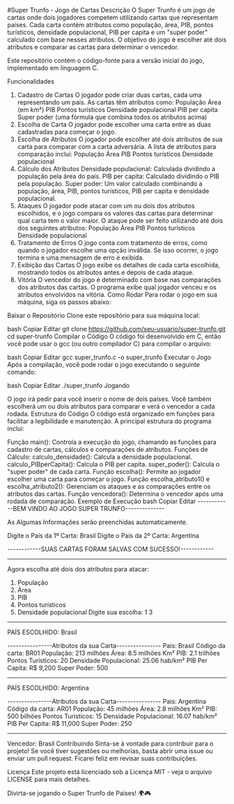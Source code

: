 #Super Trunfo - Jogo de Cartas
Descrição
O Super Trunfo é um jogo de cartas onde dois jogadores competem utilizando cartas que representam países. Cada carta contém atributos como população, área, PIB, pontos turísticos, densidade populacional, PIB per capita e um "super poder" calculado com base nesses atributos. O objetivo do jogo é escolher até dois atributos e comparar as cartas para determinar o vencedor.

Este repositório contém o código-fonte para a versão inicial do jogo, implementado em linguagem C.

Funcionalidades
1. Cadastro de Cartas
O jogador pode criar duas cartas, cada uma representando um país.
As cartas têm atributos como:
População
Área (em km²)
PIB
Pontos turísticos
Densidade populacional
PIB per capita
Super poder (uma fórmula que combina todos os atributos acima)
2. Escolha de Carta
O jogador pode escolher uma carta entre as duas cadastradas para começar o jogo.
3. Escolha de Atributos
O jogador pode escolher até dois atributos de sua carta para comparar com a carta adversária.
A lista de atributos para comparação inclui:
População
Área
PIB
Pontos turísticos
Densidade populacional
4. Cálculo dos Atributos
Densidade populacional: Calculada dividindo a população pela área do país.
PIB per capita: Calculado dividindo o PIB pela população.
Super poder: Um valor calculado combinando a população, área, PIB, pontos turísticos, PIB per capita e densidade populacional.
5. Ataques
O jogador pode atacar com um ou dois dos atributos escolhidos, e o jogo compara os valores das cartas para determinar qual carta tem o valor maior.
O ataque pode ser feito utilizando até dois dos seguintes atributos:
População
Área
PIB
Pontos turísticos
Densidade populacional
6. Tratamento de Erros
O jogo conta com tratamento de erros, como quando o jogador escolhe uma opção inválida. Se isso ocorrer, o jogo termina e uma mensagem de erro é exibida.
7. Exibição das Cartas
O jogo exibe os detalhes de cada carta escolhida, mostrando todos os atributos antes e depois de cada ataque.
8. Vitória
O vencedor do jogo é determinado com base nas comparações dos atributos das cartas. O programa exibe qual jogador venceu e os atributos envolvidos na vitória.
Como Rodar
Para rodar o jogo em sua máquina, siga os passos abaixo:

Baixar o Repositório Clone este repositório para sua máquina local:

bash
Copiar
Editar
git clone https://github.com/seu-usuario/super-trunfo.git
cd super-trunfo
Compilar o Código O código foi desenvolvido em C, então você pode usar o gcc (ou outro compilador C) para compilar o arquivo:

bash
Copiar
Editar
gcc super_trunfo.c -o super_trunfo
Executar o Jogo Após a compilação, você pode rodar o jogo executando o seguinte comando:

bash
Copiar
Editar
./super_trunfo
Jogando

O jogo irá pedir para você inserir o nome de dois países.
Você também escolherá um ou dois atributos para comparar e verá o vencedor a cada rodada.
Estrutura do Código
O código está organizado em funções para facilitar a legibilidade e manutenção. A principal estrutura do programa inclui:

Função main(): Controla a execução do jogo, chamando as funções para cadastro de cartas, cálculos e comparações de atributos.
Funções de Cálculo:
calculo_densidade(): Calcula a densidade populacional.
calculo_PIBperCapita(): Calcula o PIB per capita.
super_poder(): Calcula o "super poder" de cada carta.
Função escolha(): Permite ao jogador escolher uma carta para começar o jogo.
Função escolha_atributo1() e escolha_atributo2(): Gerenciam os ataques e as comparações entre os atributos das cartas.
Função vencedora(): Determina o vencedor após uma rodada de comparação.
Exemplo de Execução
bash
Copiar
Editar
------------BEM VINDO AO JOGO SUPER TRUNFO--------------

As Algumas Informações serão preenchidas automaticamente.

Digite o País da 1º Carta: Brasil
Digite o País da 2º Carta: Argentina

------------SUAS CARTAS FORAM SALVAS COM SUCESSO!------------

-------------------------------------------------------------
Agora escolha até dois dos atributos para atacar:
1) População
2) Área
3) PIB
4) Pontos turísticos
5) Densidade populacional
Digite sua escolha: 1 3

-------------------------------------------------------------
PAÍS ESCOLHIDO: Brasil

----------------Atributos da sua Carta----------------
Pais: Brasil
Código da carta: BR01
População: 213 milhões
Área: 8.5 milhões Km²
PIB: 2.1 trilhões
Pontos Turísticos: 20
Densidade Populacional: 25.06 hab/km²
PIB Per Capita: R$ 9,200
Super Poder: 500

-------------------------------------------------------------
PAÍS ESCOLHIDO: Argentina

----------------Atributos da sua Carta----------------
Pais: Argentina
Código da carta: AR01
População: 45 milhões
Área: 2.8 milhões Km²
PIB: 500 bilhões
Pontos Turísticos: 15
Densidade Populacional: 16.07 hab/km²
PIB Per Capita: R$ 11,000
Super Poder: 250

-------------------------------------------------------------
Vencedor: Brasil
Contribuindo
Sinta-se à vontade para contribuir para o projeto! Se você tiver sugestões ou melhorias, basta abrir uma issue ou enviar um pull request. Ficarei feliz em revisar suas contribuições.

Licença
Este projeto está licenciado sob a Licença MIT - veja o arquivo LICENSE para mais detalhes.

Divirta-se jogando o Super Trunfo de Países! 🌍🎮


